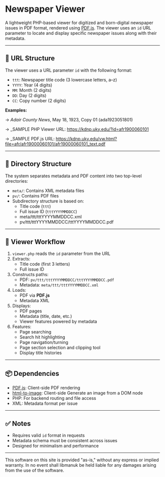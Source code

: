 # Newspaper Viewer

A lightweight PHP-based viewer for digitized and born-digital newspaper issues in PDF format, rendered using [PDF.js](https://mozilla.github.io/pdf.js/). The viewer uses an `id` URL parameter to locate and display specific newspaper issues along with their metadata.

---

## 📘 URL Structure

The viewer uses a URL parameter `id` with the following format:


- `ttt`: Newspaper title code (3 lowercase letters, a–z)
- `YYYY`: Year (4 digits)
- `MM`: Month (2 digits)
- `DD`: Day (2 digits)
- `CC`: Copy number (2 digits)

**Examples:**


→ _Adair County News_, May 18, 1923, Copy 01 (ada1923051801)

→ _SAMPLE PHP Viewer URL: https://kdnp.uky.edu/?id=afr1900060101

→ _SAMPLE PDF.js URL: https://kdnp.uky.edu/vw.html?file=afr/afr19000060101/afr19000060101_text.pdf

---

## 📁 Directory Structure

The system separates metadata and PDF content into two top-level directories:


- `meta/`: Contains XML metadata files
- `pv/`: Contains PDF files
- Subdirectory structure is based on:
  - Title code (`ttt`)
  - Full issue ID (`tttYYYYMMDDCC`)
  - meta/ttt/tttYYYYMMDDCC.xml
  - pv/ttt/tttYYYYMMDDCC/tttYYYYMMDDCC.pdf

---

## 🔧 Viewer Workflow

1. `viewer.php` reads the `id` parameter from the URL
2. Extracts:
   - Title code (first 3 letters)
   - Full issue ID
3. Constructs paths:
   - PDF: `pv/ttt/tttYYYYMMDDCC/tttYYYYMMDDCC.pdf`
   - Metadata: `meta/ttt/tttYYYYMMDDCC.xml`
4. Loads:
   - PDF via **PDF.js**
   - Metadata XML
5. Displays:
   - PDF pages
   - Metadata (title, date, etc.)
   - Viewer features powered by metadata
6. Features:
   - Page searching
   - Search hit highlighting
   - Page navigation/turning
   - Page section selection and clipping tool
   - Display title histories

---

## 📦 Dependencies

- [PDF.js](https://mozilla.github.io/pdf.js/): Client-side PDF rendering
- [html-to-image](https://github.com/bubkoo/html-to-image): Client-side Generate an image from a DOM node
- PHP: For backend routing and file access
- XML: Metadata format per issue

---

## ✅ Notes

- Requires valid `id` format in requests
- Metadata schema must be consistent across issues
- Designed for minimalism and performance

---

This software on this site is provided "as-is," without any express or implied warranty. In no event shall libmanuk be held liable for any damages arising from the use of the software.
